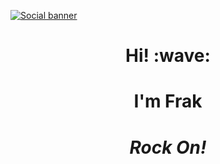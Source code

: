 [![Social banner](https://github.com/frakman1/frakman1/blob/main/assets/matrixrain.gif)](https://github.com/frakman1)
<h1 align='center'> Hi! :wave:</h1>
<h1 align='center'>
I'm Frak
</h1>

<h1 align='center'><i>Rock On!</i></h1>


